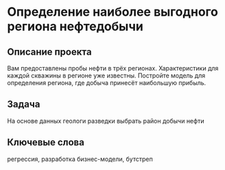 # Определение наиболее выгодного региона нефтедобычи

## Описание проекта
Вам предоставлены пробы нефти в трёх регионах. Характеристики для каждой скважины в регионе уже известны. Постройте модель для определения региона, где добыча принесёт наибольшую прибыль. 

## Задача 
На основе данных геологи разведки выбрать район добычи нефти

## Ключевые слова
регрессия, разработка бизнес-модели, бутстреп
